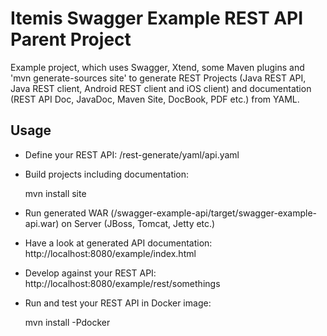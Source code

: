 # Itemis Swagger Example REST API Parent Project

Example project, which uses Swagger, Xtend, some Maven plugins and 'mvn generate-sources site' to generate REST Projects (Java REST API, Java REST client, Android REST client and iOS client) and documentation (REST API Doc, JavaDoc, Maven Site, DocBook, PDF etc.) from YAML.

## Usage

* Define your REST API: /rest-generate/yaml/api.yaml
* Build projects including documentation:
		
	mvn install site
* Run generated WAR (/swagger-example-api/target/swagger-example-api.war) on Server (JBoss, Tomcat, Jetty etc.)
* Have a look at generated API documentation: http://localhost:8080/example/index.html
* Develop against your REST API: http://localhost:8080/example/rest/somethings
* Run and test your REST API in Docker image:

	mvn install -Pdocker
